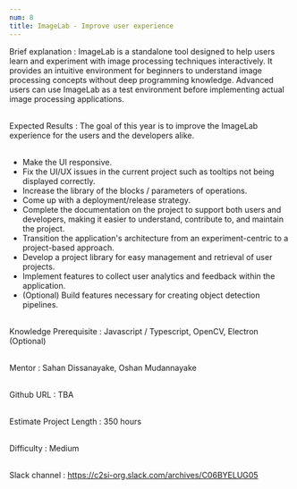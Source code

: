 ```yaml
---
num: 8
title: ImageLab - Improve user experience
---
```


Brief explanation 
: ImageLab is a standalone tool designed to help users learn and experiment with image processing techniques interactively. It provides an intuitive environment for beginners to understand image processing concepts without deep programming knowledge. Advanced users can use ImageLab as a test environment before implementing actual image processing applications.
<br><br>

Expected Results
: The goal of this year is to improve the ImageLab experience for the users and the developers alike.
<br><br>
 * Make the UI responsive.
 * Fix the UI/UX issues in the current project such as tooltips not being displayed correctly.
 * Increase the library of the blocks / parameters of operations.
 * Come up with a deployment/release strategy.
 * Complete the documentation on the project to support both users and developers, making it easier to understand, contribute to, and maintain the project.
 * Transition the application's architecture from an experiment-centric to a project-based approach.
 * Develop a project library for easy management and retrieval of user projects.
 * Implement features to collect user analytics and feedback within the application.
 * (Optional) Build features necessary for creating object detection pipelines.
<br><br>

Knowledge Prerequisite
: Javascript / Typescript, OpenCV, Electron (Optional)
<br><br>

Mentor
: Sahan Dissanayake, Oshan Mudannayake
<br><br>

Github URL
: TBA
<br><br>

Estimate Project Length
: 350 hours
<br><br>

Difficulty
: Medium
<br><br>

Slack channel
: <https://c2si-org.slack.com/archives/C06BYELUG05>
<br><br>
